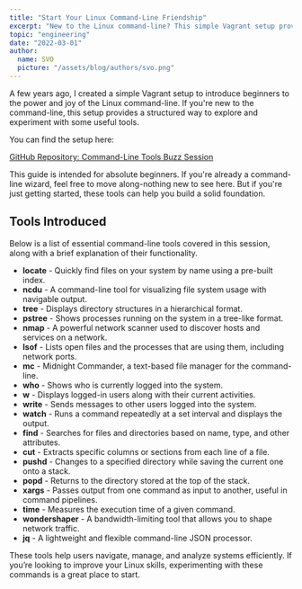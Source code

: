 ```yaml
---
title: "Start Your Linux Command-Line Friendship"
excerpt: "New to the Linux command-line? This simple Vagrant setup provides a hands-on way to explore essential tools like locate, tree, nmap, and more. Whether you're navigating files, managing processes, or analyzing networks, this guide helps you build confidence and efficiency."
topic: "engineering"
date: "2022-03-01"
author:
  name: SVO
  picture: "/assets/blog/authors/svo.png"
---
```


A few years ago, I created a simple Vagrant setup to introduce beginners to the power and joy of the Linux command-line. If you're new to the command-line, this setup provides a structured way to explore and experiment with some useful tools.

You can find the setup here:

[GitHub Repository: Command-Line Tools Buzz Session](https://github.com/svo/command-line-tools-buzz-session)

This guide is intended for absolute beginners. If you're already a command-line wizard, feel free to move along-nothing new to see here. But if you're just getting started, these tools can help you build a solid foundation.

## Tools Introduced

Below is a list of essential command-line tools covered in this session, along with a brief explanation of their functionality.

- **locate** - Quickly find files on your system by name using a pre-built index.
- **ncdu** - A command-line tool for visualizing file system usage with navigable output.
- **tree** - Displays directory structures in a hierarchical format.
- **pstree** - Shows processes running on the system in a tree-like format.
- **nmap** - A powerful network scanner used to discover hosts and services on a network.
- **lsof** - Lists open files and the processes that are using them, including network ports.
- **mc** - Midnight Commander, a text-based file manager for the command-line.
- **who** - Shows who is currently logged into the system.
- **w** - Displays logged-in users along with their current activities.
- **write** - Sends messages to other users logged into the system.
- **watch** - Runs a command repeatedly at a set interval and displays the output.
- **find** - Searches for files and directories based on name, type, and other attributes.
- **cut** - Extracts specific columns or sections from each line of a file.
- **pushd** - Changes to a specified directory while saving the current one onto a stack.
- **popd** - Returns to the directory stored at the top of the stack.
- **xargs** - Passes output from one command as input to another, useful in command pipelines.
- **time** - Measures the execution time of a given command.
- **wondershaper** - A bandwidth-limiting tool that allows you to shape network traffic.
- **jq** - A lightweight and flexible command-line JSON processor.

These tools help users navigate, manage, and analyze systems efficiently. If you’re looking to improve your Linux skills, experimenting with these commands is a great place to start.
